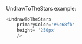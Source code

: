 UndrawToTheStars example:
```js 
<UndrawToTheStars
    primaryColor='#6c68fb'
    height= '250px'
    />
```